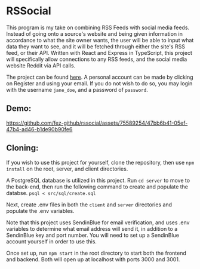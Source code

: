 # RSSocial

This program is my take on combining RSS Feeds with social media feeds. Instead of going onto a source's website and being given information in accordance to what the site owner wants, the user will be able to input what data they want to see, and it will be fetched through either the site's RSS feed, or their API. Written with React and Express in TypeScript, this project will specifically allow connections to any RSS feeds, and the social media website Reddit via API calls.

The project can be found [here](https://abandoned-whip.surge.sh/). A personal account can be made by clicking on Register and using your email. If you do not wish to do so, you may login with the username `jane_doe`, and a password of `password`.

## Demo:

https://github.com/fez-github/rssocial/assets/75589254/47bb6b41-05ef-47b4-ad46-b1de90b90fe6

## Cloning:

If you wish to use this project for yourself, clone the repository, then use `npm install` on the root, server, and client directories.

A PostgreSQL database is utilized in this project. Run `cd server` to move to the back-end, then run the following command to create and populate the databse.
`psql < src/sql/create.sql`

Next, create .env files in both the `client` and `server` directories and populate the .env variables.

Note that this project uses SendinBlue for email verification, and uses .env variables to determine what email address will send it, in addition to a SendinBlue key and port number. You will need to set up a SendinBlue account yourself in order to use this.

Once set up, run `npm start` in the root directory to start both the frontend and backend. Both will open up at localhost with ports 3000 and 3001.
